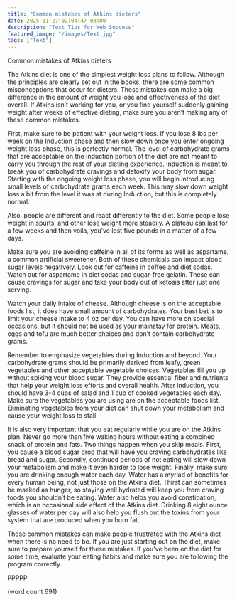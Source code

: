 ```yaml
---
title: "Common mistakes of Atkins dieters"
date: 2025-11-27T02:04:47-08:00
description: "Text Tips for Web Success"
featured_image: "/images/Text.jpg"
tags: ["Text"]
---
```


Common mistakes of Atkins dieters 

The Atkins diet is one of the simplest weight loss plans to follow. Although the principles are clearly set out in the books, there are some common misconceptions that occur for dieters. These mistakes can make a big difference in the amount of weight you lose and effectiveness of the diet overall. If Atkins isn’t working for you, or you find yourself suddenly gaining weight after weeks of effective dieting, make sure you aren’t making any of these common mistakes.

First, make sure to be patient with your weight loss. If you lose 8 lbs per week on the Induction phase and then slow down once you enter ongoing weight loss phase, this is perfectly normal. The level of carbohydrate grams that are acceptable on the Induction portion of the diet are not meant to carry you through the rest of your dieting experience. Induction is meant to break you of carbohydrate cravings and detoxify your body from sugar. Starting with the ongoing weight loss phase, you will begin introducing small levels of carbohydrate grams each week. This may slow down weight loss a bit from the level it was at during Induction, but this is completely normal.

Also, people are different and react differently to the diet. Some people lose weight in spurts, and other lose weight more steadily. A plateau can last for a few weeks and then voila, you’ve lost five pounds in a matter of a few days. 

Make sure you are avoiding caffeine in all of its forms as well as aspartame, a common artificial sweetener. Both of these chemicals can impact blood sugar levels negatively. Look out for caffeine in coffee and diet sodas. Watch out for aspartame in diet sodas and sugar-free gelatin. These can cause cravings for sugar and take your body out of ketosis after just one serving.

Watch your daily intake of cheese. Although cheese is on the acceptable foods list, it does have small amount of carbohydrates. Your best bet is to limit your cheese intake to 4 oz per day. You can have more on special occasions, but it should not be used as your mainstay for protein. Meats, eggs and tofu are much better choices and don’t contain carbohydrate grams.

Remember to emphasize vegetables during Induction and beyond. Your carbohydrate grams should be primarily derived from leafy, green vegetables and other acceptable vegetable choices. Vegetables fill you up without spiking your blood sugar. They provide essential fiber and nutrients that help your weight loss efforts and overall health. After induction, you should have 3-4 cups of salad and 1 cup of cooked vegetables each day. Make sure the vegetables you are using are on the acceptable foods list. Eliminating vegetables from your diet can shut down your metabolism and cause your weight loss to stall.

It is also very important that you eat regularly while you are on the Atkins plan. Never go more than five waking hours without eating a combined snack of protein and fats. Two things happen when you skip meals. First, you cause a blood sugar drop that will have you craving carbohydrates like bread and sugar. Secondly, continued periods of not eating will slow down your metabolism and make it even harder to lose weight.
Finally, make sure you are drinking enough water each day. Water has a myriad of benefits for every human being, not just those on the Atkins diet. Thirst can sometimes be masked as hunger, so staying well hydrated will keep you from craving foods you shouldn’t be eating. Water also helps you avoid constipation, which is an occasional side effect of the Atkins diet. Drinking 8 eight ounce glasses of water per day will also help you flush out the toxins from your system that are produced when you burn fat.

These common mistakes can make people frustrated with the Atkins diet when there is no need to be. If you are just starting out on the diet, make sure to prepare yourself for these mistakes. If you’ve been on the diet for some time, evaluate your eating habits and make sure you are following the program correctly.

PPPPP

(word count 691)
